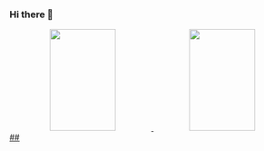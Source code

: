 ### Hi there 👋
 
<div align="center">
  <a href="https://github.com/Amandaaaz">
  <img height="180em" width="48%" src= "https://github-readme-stats.vercel.app/api?username=Amandaaaz&show_icons=true&theme=dracula&include_all_commits=true&count_private=true"/>
 <img height="180em" width="48%" src="https://github-readme-stats.vercel.app/api/top-langs/?username=Amandaaaz&layout=compact&langs_count=7&theme=dracula" "link" />
 </div>                                                                                                                                              
##                                                                                                                                              
